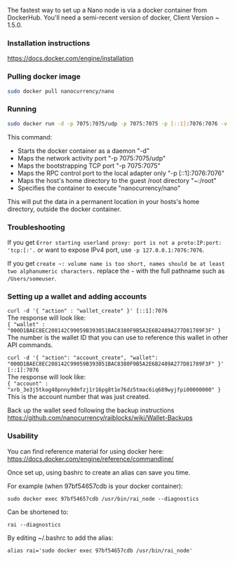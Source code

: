 The fastest way to set up a Nano node is via a docker container from DockerHub.  You'll need a semi-recent version of docker, Client Version ~ 1.5.0.

### Installation instructions

https://docs.docker.com/engine/installation

### Pulling docker image 

```bash
sudo docker pull nanocurrency/nano
```  
### Running

```bash
sudo docker run -d -p 7075:7075/udp -p 7075:7075 -p [::1]:7076:7076 -v ~:/root nanocurrency/nano
```

This command:
* Starts the docker container as a daemon "-d"
* Maps the network activity port "-p 7075:7075/udp"
* Maps the bootstrapping TCP port "-p 7075:7075"
* Maps the RPC control port to the local adapter only "-p [::1]:7076:7076"
* Maps the host's home directory to the guest /root directory "~:/root"
* Specifies the container to execute "nanocurrency/nano"

This will put the data in a permanent location in your hosts's home directory, outside the docker container.

### Troubleshooting

If you get `Error starting userland proxy: port is not a proto:IP:port: 'tcp:[:'.` or want to expose IPv4 port, use `-p 127.0.0.1:7076:7076`.

If you get `create ~: volume name is too short, names should be at least two alphanumeric characters.` replace the `~` with the full pathname such as `/Users/someuser`.

### Setting up a wallet and adding accounts

`curl -d '{ "action" : "wallet_create" }' [::1]:7076`  
The response will look like:  
`{ "wallet" : "000D1BAEC8EC208142C99059B393051BAC8380F9B5A2E6B2489A277D81789F3F" }`  
The number is the wallet ID that you can use to reference this wallet in other API commands.  

`curl -d '{ "action": "account_create", "wallet": "000D1BAEC8EC208142C99059B393051BAC8380F9B5A2E6B2489A277D81789F3F" }' [::1]:7076`  
The response will look like:  
`{ "account" : "xrb_3e3j5tkog48pnny9dmfzj1r16pg8t1e76dz5tmac6iq689wyjfpi00000000" }`  
This is the account number that was just created.  

Back up the wallet seed following the backup instructions https://github.com/nanocurrency/raiblocks/wiki/Wallet-Backups

### Usability

You can find reference material for using docker here: https://docs.docker.com/engine/reference/commandline/

Once set up, using bashrc to create an alias can save you time.

For example (when 97bf54657cdb is your docker container):

`sudo docker exec 97bf54657cdb /usr/bin/rai_node --diagnostics`

Can be shortened to:

`rai --diagnostics`

By editing ~/.bashrc to add the alias:

`alias rai='sudo docker exec 97bf54657cdb /usr/bin/rai_node'`